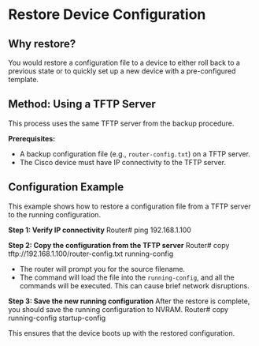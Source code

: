 # Restore Device Configuration

## Why restore?
You would restore a configuration file to a device to either roll back to a previous state or to quickly set up a new device with a pre-configured template.

## Method: Using a TFTP Server
This process uses the same TFTP server from the backup procedure.

**Prerequisites:**
- A backup configuration file (e.g., `router-config.txt`) on a TFTP server.
- The Cisco device must have IP connectivity to the TFTP server.

## Configuration Example
This example shows how to restore a configuration file from a TFTP server to the running configuration.

**Step 1: Verify IP connectivity**
Router# ping 192.168.1.100


**Step 2: Copy the configuration from the TFTP server**
Router# copy tftp://192.168.1.100/router-config.txt running-config

- The router will prompt you for the source filename.
- The command will load the file into the `running-config`, and all the commands will be executed. This can cause brief network disruptions.

**Step 3: Save the new running configuration**
After the restore is complete, you should save the running configuration to NVRAM.
Router# copy running-config startup-config

This ensures that the device boots up with the restored configuration.
